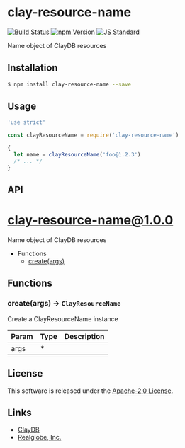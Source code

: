 clay-resource-name
==========

<!---
This file is generated by ape-tmpl. Do not update manually.
--->

<!-- Badge Start -->
<a name="badges"></a>

[![Build Status][bd_travis_com_shield_url]][bd_travis_com_url]
[![npm Version][bd_npm_shield_url]][bd_npm_url]
[![JS Standard][bd_standard_shield_url]][bd_standard_url]

[bd_repo_url]: https://github.com/realglobe-Inc/clay-resource-name
[bd_travis_url]: http://travis-ci.org/realglobe-Inc/clay-resource-name
[bd_travis_shield_url]: http://img.shields.io/travis/realglobe-Inc/clay-resource-name.svg?style=flat
[bd_travis_com_url]: http://travis-ci.com/realglobe-Inc/clay-resource-name
[bd_travis_com_shield_url]: https://api.travis-ci.com/realglobe-Inc/clay-resource-name.svg?token=aeFzCpBZebyaRijpCFmm
[bd_license_url]: https://github.com/realglobe-Inc/clay-resource-name/blob/master/LICENSE
[bd_codeclimate_url]: http://codeclimate.com/github/realglobe-Inc/clay-resource-name
[bd_codeclimate_shield_url]: http://img.shields.io/codeclimate/github/realglobe-Inc/clay-resource-name.svg?style=flat
[bd_codeclimate_coverage_shield_url]: http://img.shields.io/codeclimate/coverage/github/realglobe-Inc/clay-resource-name.svg?style=flat
[bd_gemnasium_url]: https://gemnasium.com/realglobe-Inc/clay-resource-name
[bd_gemnasium_shield_url]: https://gemnasium.com/realglobe-Inc/clay-resource-name.svg
[bd_npm_url]: http://www.npmjs.org/package/clay-resource-name
[bd_npm_shield_url]: http://img.shields.io/npm/v/clay-resource-name.svg?style=flat
[bd_standard_url]: http://standardjs.com/
[bd_standard_shield_url]: https://img.shields.io/badge/code%20style-standard-brightgreen.svg

<!-- Badge End -->


<!-- Description Start -->
<a name="description"></a>

Name object of ClayDB resources

<!-- Description End -->


<!-- Overview Start -->
<a name="overview"></a>



<!-- Overview End -->


<!-- Sections Start -->
<a name="sections"></a>

<!-- Section from "doc/guides/01.Installation.md.hbs" Start -->

<a name="section-doc-guides-01-installation-md"></a>

Installation
-----

```bash
$ npm install clay-resource-name --save
```


<!-- Section from "doc/guides/01.Installation.md.hbs" End -->

<!-- Section from "doc/guides/02.Usage.md.hbs" Start -->

<a name="section-doc-guides-02-usage-md"></a>

Usage
---------

```javascript
'use strict'

const clayResourceName = require('clay-resource-name')

{
  let name = clayResourceName('foo@1.2.3')
  /* ... */
}

```


<!-- Section from "doc/guides/02.Usage.md.hbs" End -->

<!-- Section from "doc/guides/03.API.md.hbs" Start -->

<a name="section-doc-guides-03-a-p-i-md"></a>

API
---------

# clay-resource-name@1.0.0

Name object of ClayDB resources

+ Functions
  + [create(args)](#clay-resource-name-function-create)

## Functions

<a class='md-heading-link' name="clay-resource-name-function-create" ></a>

### create(args) -> `ClayResourceName`

Create a ClayResourceName instance

| Param | Type | Description |
| ----- | --- | -------- |
| args | * |  |








<!-- Section from "doc/guides/03.API.md.hbs" End -->


<!-- Sections Start -->


<!-- LICENSE Start -->
<a name="license"></a>

License
-------
This software is released under the [Apache-2.0 License](https://github.com/realglobe-Inc/clay-resource-name/blob/master/LICENSE).

<!-- LICENSE End -->


<!-- Links Start -->
<a name="links"></a>

Links
------

+ [ClayDB][clay_d_b_url]
+ [Realglobe, Inc.][realglobe,_inc__url]

[clay_d_b_url]: https://github.com/realglobe-Inc/claydb
[realglobe,_inc__url]: http://realglobe.jp

<!-- Links End -->
